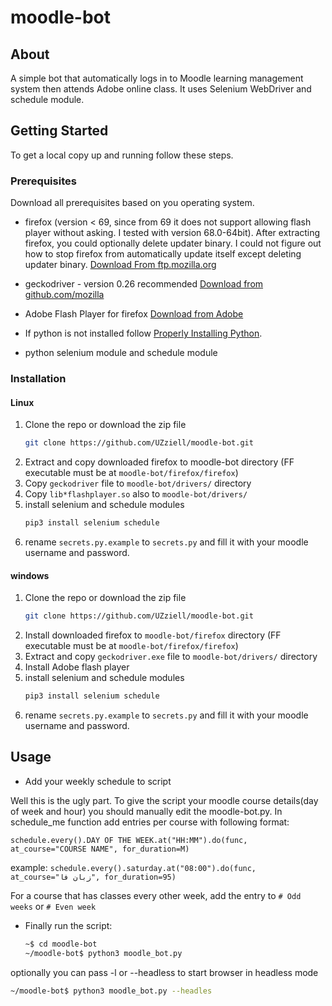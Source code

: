 # moodle-bot

<!-- TABLE OF CONTENTS 
## Table of Contents

* [About the Project](#about-the-project)
  * [Built With](#built-with)
* [Getting Started](#getting-started)
  * [Prerequisites](#prerequisites)
  * [Installation](#installation)
* [Usage](#usage)
* [Roadmap](#roadmap)
* [Contributing](#contributing)
* [License](#license)
* [Contact](#contact)
* [Acknowledgements](#acknowledgements) -->


<!-- ABOUT THE PROJECT -->
## About

A simple bot that automatically logs in to Moodle learning management system then attends Adobe online class.
 It uses Selenium WebDriver and schedule module. 

<!-- GETTING STARTED -->
## Getting Started

To get a local copy up and running follow these steps.

### Prerequisites
Download all prerequisites based on you operating system.
* firefox (version < 69, since from 69 it does not support allowing flash player without asking.
I tested with version 68.0-64bit).
 After extracting firefox, you could optionally delete updater binary.
  I could not figure out how to stop firefox from automatically update itself except deleting updater binary.
        [Download From ftp.mozilla.org](https://ftp.mozilla.org/pub/firefox/releases/)

* geckodriver - version 0.26 recommended  [Download from github.com/mozilla](https://github.com/mozilla/geckodriver/releases/tag/v0.26.0)
* Adobe Flash Player for firefox [Download from Adobe](https://get.adobe.com/flashplayer/)
* If python is not installed follow [Properly Installing Python](https://docs.python-guide.org/starting/installation/).
* python selenium module and schedule module

### Installation
#### Linux
1. Clone the repo or download the zip file
    ```sh
    git clone https://github.com/UZziell/moodle-bot.git
    ```
2. Extract and copy downloaded firefox to moodle-bot directory (FF executable must be at `moodle-bot/firefox/firefox`)
3. Copy `geckodriver` file to `moodle-bot/drivers/` directory
4. Copy `lib*flashplayer.so` also to `moodle-bot/drivers/`
5. install selenium and schedule modules
    ```sh
    pip3 install selenium schedule
    ```
6. rename `secrets.py.example` to `secrets.py` and fill it with your moodle username and password.

#### windows
1. Clone the repo or download the zip file
    ```sh
    git clone https://github.com/UZziell/moodle-bot.git
    ```
2. Install downloaded firefox to `moodle-bot/firefox` directory (FF executable must be at `moodle-bot/firefox/firefox`)
3. Extract and copy `geckodriver.exe` file to `moodle-bot/drivers/` directory
4. Install Adobe flash player
5. install selenium and schedule modules
    ```sh
    pip3 install selenium schedule
    ```
6. rename `secrets.py.example` to `secrets.py` and fill it with your moodle username and password.

<!-- USAGE EXAMPLES -->
## Usage

* Add your weekly schedule to script

Well this is the ugly part. To give the script your moodle course details(day of week and hour) you should manually
edit the moodle-bot.py. In schedule_me function add entries per course with following format:

    schedule.every().DAY OF THE WEEK.at("HH:MM").do(func, at_course="COURSE NAME", for_duration=M)

example:
    ```schedule.every().saturday.at("08:00").do(func, at_course="زبان فا", for_duration=95)```


For a course that has classes every other week, add the entry to `# Odd weeks` or `# Even week`

* Finally run the script:
    ```sh
    ~$ cd moodle-bot
    ~/moodle-bot$ python3 moodle_bot.py
    ```
optionally you can pass -l or --headless to start browser in headless mode
```sh
~/moodle-bot$ python3 moodle_bot.py --headles
```